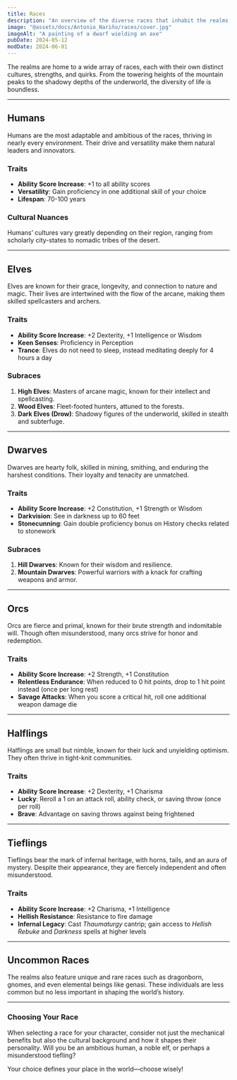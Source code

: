 ```yaml
---
title: Races
description: "An overview of the diverse races that inhabit the realms, their traits, and cultural nuances."
image: "@assets/docs/Antonio_Nariño/races/cover.jpg"
imageAlt: "A painting of a dwarf wielding an axe"
pubDate: 2024-05-12
modDate: 2024-06-01
---
```


The realms are home to a wide array of races, each with their own distinct cultures, strengths, and quirks. From the towering heights of the mountain peaks to the shadowy depths of the underworld, the diversity of life is boundless.

---

## Humans

Humans are the most adaptable and ambitious of the races, thriving in nearly every environment. Their drive and versatility make them natural leaders and innovators.

### Traits

- **Ability Score Increase**: +1 to all ability scores
- **Versatility**: Gain proficiency in one additional skill of your choice
- **Lifespan**: 70-100 years

### Cultural Nuances

Humans’ cultures vary greatly depending on their region, ranging from scholarly city-states to nomadic tribes of the desert.

---

## Elves

Elves are known for their grace, longevity, and connection to nature and magic. Their lives are intertwined with the flow of the arcane, making them skilled spellcasters and archers.

### Traits

- **Ability Score Increase**: +2 Dexterity, +1 Intelligence or Wisdom
- **Keen Senses**: Proficiency in Perception
- **Trance**: Elves do not need to sleep, instead meditating deeply for 4 hours a day

### Subraces

1. **High Elves**: Masters of arcane magic, known for their intellect and spellcasting.
2. **Wood Elves**: Fleet-footed hunters, attuned to the forests.
3. **Dark Elves (Drow)**: Shadowy figures of the underworld, skilled in stealth and subterfuge.

---

## Dwarves

Dwarves are hearty folk, skilled in mining, smithing, and enduring the harshest conditions. Their loyalty and tenacity are unmatched.

### Traits

- **Ability Score Increase**: +2 Constitution, +1 Strength or Wisdom
- **Darkvision**: See in darkness up to 60 feet
- **Stonecunning**: Gain double proficiency bonus on History checks related to stonework

### Subraces

1. **Hill Dwarves**: Known for their wisdom and resilience.
2. **Mountain Dwarves**: Powerful warriors with a knack for crafting weapons and armor.

---

## Orcs

Orcs are fierce and primal, known for their brute strength and indomitable will. Though often misunderstood, many orcs strive for honor and redemption.

### Traits

- **Ability Score Increase**: +2 Strength, +1 Constitution
- **Relentless Endurance**: When reduced to 0 hit points, drop to 1 hit point instead (once per long rest)
- **Savage Attacks**: When you score a critical hit, roll one additional weapon damage die

---

## Halflings

Halflings are small but nimble, known for their luck and unyielding optimism. They often thrive in tight-knit communities.

### Traits

- **Ability Score Increase**: +2 Dexterity, +1 Charisma
- **Lucky**: Reroll a 1 on an attack roll, ability check, or saving throw (once per roll)
- **Brave**: Advantage on saving throws against being frightened

---

## Tieflings

Tieflings bear the mark of infernal heritage, with horns, tails, and an aura of mystery. Despite their appearance, they are fiercely independent and often misunderstood.

### Traits

- **Ability Score Increase**: +2 Charisma, +1 Intelligence
- **Hellish Resistance**: Resistance to fire damage
- **Infernal Legacy**: Cast _Thaumaturgy_ cantrip; gain access to _Hellish Rebuke_ and _Darkness_ spells at higher levels

---

## Uncommon Races

The realms also feature unique and rare races such as dragonborn, gnomes, and even elemental beings like genasi. These individuals are less common but no less important in shaping the world’s history.

---

### Choosing Your Race

When selecting a race for your character, consider not just the mechanical benefits but also the cultural background and how it shapes their personality. Will you be an ambitious human, a noble elf, or perhaps a misunderstood tiefling?

Your choice defines your place in the world—choose wisely!
